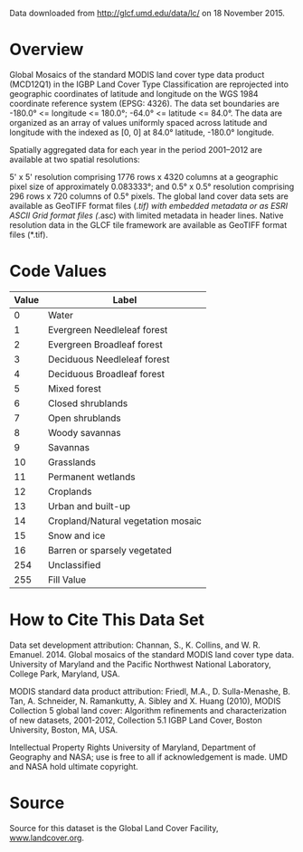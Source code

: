 Data downloaded from http://glcf.umd.edu/data/lc/ on 18 November 2015.



# Overview

Global Mosaics of the standard MODIS land cover type data product (MCD12Q1) in the IGBP Land Cover Type Classification are reprojected into geographic coordinates of latitude and longitude on the WGS 1984 coordinate reference system (EPSG: 4326). The data set boundaries are -180.0° <= longitude <= 180.0°; -64.0° <= latitude <= 84.0°. The data are organized as an array of values uniformly spaced across latitude and longitude with the indexed as [0, 0] at 84.0° latitude, -180.0° longitude.

Spatially aggregated data for each year in the period 2001–2012 are available at two spatial resolutions:

5' x 5' resolution comprising 1776 rows x 4320 columns at a geographic pixel size of approximately 0.083333°; and
0.5° x 0.5° resolution comprising 296 rows x 720 columns of 0.5° pixels.
The global land cover data sets are available as GeoTIFF format files (*.tif) with embedded metadata or as ESRI ASCII Grid format files (*.asc) with limited metadata in header lines. Native resolution data in the GLCF tile framework are available as GeoTIFF format files (*.tif).

# Code Values

Value	|	Label
------- | -----------
0	|	Water
1	|	Evergreen Needleleaf forest
2	|	Evergreen Broadleaf forest
3	|	Deciduous Needleleaf forest
4	|	Deciduous Broadleaf forest
5	|	Mixed forest
6	|	Closed shrublands
7	|	Open shrublands
8	|	Woody savannas
9	|	Savannas
10	|	Grasslands
11	|	Permanent wetlands
12	|	Croplands
13	|	Urban and built-up
14	|	Cropland/Natural vegetation mosaic
15	|	Snow and ice
16	|	Barren or sparsely vegetated
254	|	Unclassified
255	|	Fill Value

 
# How to Cite This Data Set

Data set development attribution:
Channan, S., K. Collins, and W. R. Emanuel. 2014. Global mosaics of the standard MODIS land cover type data. University of Maryland and the Pacific Northwest National Laboratory, College Park, Maryland, USA.

MODIS standard data product attribution:
Friedl, M.A., D. Sulla-Menashe, B. Tan, A. Schneider, N. Ramankutty, A. Sibley and X. Huang (2010), MODIS Collection 5 global land cover: Algorithm refinements and characterization of new datasets, 2001-2012, Collection 5.1 IGBP Land Cover, Boston University, Boston, MA, USA.

Intellectual Property Rights
University of Maryland, Department of Geography and NASA; use is free to all if acknowledgement is made. UMD and NASA hold ultimate copyright.

# Source

Source for this dataset is the Global Land Cover Facility, www.landcover.org.